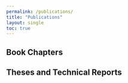```yaml
---
permalink: /publications/
title: "Publications"
layout: single
toc: true
---
```

## Book Chapters

## Theses and Technical Reports
